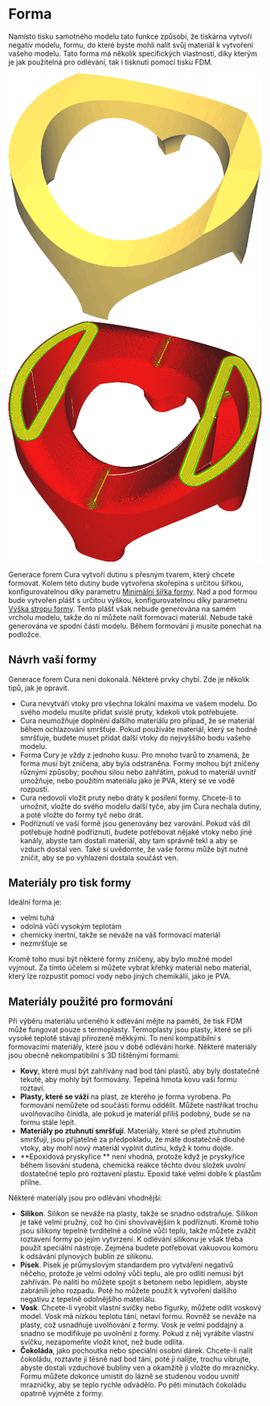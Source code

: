 Forma
====
Namísto tisku samotného modelu tato funkce způsobí, že tiskárna vytvoří negativ modelu, formu, do které byste mohli nalít svůj materiál k vytvoření vašeho modelu. Tato forma má několik specifických vlastností, díky kterým je jak použitelná pro odlévání, tak i tisknutí pomocí tisku FDM.

![Model, který chcete formovat](../../../articles/images/mold_enabled_shell.png)
![Forma pro tento model](../../../articles/images/mold_enabled_mould.png)

Generace forem Cura vytvoří dutinu s přesným tvarem, který chcete formovat. Kolem této dutiny bude vytvořena skořepina s určitou šířkou, konfigurovatelnou díky parametru [Minimální šířka formy](mold_width.md). Nad a pod formou bude vytvořen plášť s určitou výškou, konfigurovatelnou díky parametru [Výška stropu formy](mold_roof_height.md). Tento plášť však nebude generována na samém vrcholu modelu, takže do ní můžete nalít formovací materiál. Nebude také generována ve spodní části modelu. Během formování ji musíte ponechat na podložce.

Návrh vaší formy
----
Generace forem Cura není dokonalá. Některé prvky chybí. Zde je několik tipů, jak je opravit.
* Cura nevytváří vtoky pro všechna lokální maxima ve vašem modelu. Do svého modelu musíte přidat svislé pruty, kdekoli vtok potřebujete.
* Cura neumožňuje doplnění dalšího materiálu pro případ, že se materiál během ochlazování smršťuje. Pokud používáte materiál, který se hodně smršťuje, budete muset přidat další vtoky do nejvyššího bodu vašeho modelu.
* Forma Cury je vždy z jednoho kusu. Pro mnoho tvarů to znamená, že forma musí být zničena, aby byla odstraněna. Formy mohou být zničeny různými způsoby; pouhou silou nebo zahřátím, pokud to materiál uvnitř umožňuje, nebo použitím materiálu jako je PVA, který se ve vodě rozpustí.
* Cura nedovolí vložit pruty nebo dráty k posílení formy. Chcete-li to umožnit, vložte do svého modelu další tyče, aby jim Cura nechala dutiny, a poté vložte do formy tyč nebo drát.
* Podříznutí ve vaší formě jsou generovány bez varování. Pokud váš díl potřebuje hodně podříznutí, budete potřebovat nějaké vtoky nebo jiné kanály, abyste tam dostali materiál, aby tam správně tekl a aby se vzduch dostal ven. Také si uvědomte, že vaše formu může být nutné zničit, aby se po vyhlazení dostala součást ven.

Materiály pro tisk formy
----
Ideální forma je:
* velmi tuhá
* odolná vůči vysokým teplotám
* chemicky inertní, takže se neváže na váš formovací materiál
* nezmršťuje se

Kromě toho musí být některé formy zničeny, aby bylo možné model vyjmout. Za tímto účelem si můžete vybrat křehký materiál nebo materiál, který lze rozpustit pomocí vody nebo jiných chemikálií, jako je PVA.

Materiály použité pro formování
----
Při výběru materiálu určeného k odlévání mějte na paměti, že tisk FDM může fungovat pouze s termoplasty. Termoplasty jsou plasty, které se při vysoké teplotě stávají přirozeně měkkými. To není kompatibilní s formovacími materiály, které jsou v době odlévání horké. Některé materiály jsou obecně nekompatibilní s 3D tištěnými formami:
* **Kovy**, které musí být zahřívány nad bod tání plastů, aby byly dostatečně tekuté, aby mohly být formovány. Tepelná hmota kovu vaši formu roztaví.
* **Plasty, které se váží** na plast, ze kterého je forma vyrobena. Po formování nemůžete od součásti formu oddělit. Můžete nastříkat trochu uvolňovacího činidla, ale pokud je materiál příliš podobný, bude se na formu stále lepit.
* **Materiály po ztuhnutí smršťují**. Materiály, které se před ztuhnutím smršťují, jsou přijatelné za předpokladu, že máte dostatečně dlouhé vtoky, aby mohl nový materiál vyplnit dutinu, když k tomu dojde.
* **Epoxidová pryskyřice ** není vhodná, protože když je pryskyřice během lisování studená, chemická reakce těchto dvou složek uvolní dostatečné teplo pro roztavení plastu. Epoxid také velmi dobře k plastům přilne.

Některé materiály jsou pro odlévání vhodnější:
* **Silikon**. Silikon se neváže na plasty, takže se snadno odstraňuje. Silikon je také velmi pružný, což ho činí shovívavějším k podříznutí. Kromě toho jsou silikony tepelně tvrditelné a odolné vůči teplu, takže můžete zvážit roztavení formy po jejím vytvrzení. K odlévání silikonu je však třeba použít speciální nástroje. Zejména budete potřebovat vakuovou komoru k odsávání plynových bublin ze silikonu.
* **Písek**. Písek je průmyslovým standardem pro vytváření negativů něčeho, protože je velmi odolný vůči teplu, ale pro odlití nemusí být zahříván. Po nalití ho můžete spojit s betonem nebo lepidlem, abyste zabránili jeho rozpadu. Poté ho můžete použít k vytvoření dalšího negativu z tepelně odolnějšího materiálu.
* **Vosk**. Chcete-li vyrobit vlastní svíčky nebo figurky, můžete odlít voskový model. Vosk má nízkou teplotu tání, netaví formu. Rovněž se neváže na plasty, což usnadňuje uvolňování z formy. Vosk je velmi poddajný a snadno se modifikuje po uvolnění z formy. Pokud z něj vyrábíte vlastní svíčku, nezapomeňte vložit knot, než bude odlita.
* **Čokoláda**, jako pochoutka nebo speciální osobní dárek. Chcete-li nalít čokoládu, roztavte ji těsně nad bod tání, poté ji nalijte, trochu vibrujte, abyste dostali vzduchové bubliny ven a okamžitě ji vložte do mrazničky. Formu můžete dokonce umístit do lázně se studenou vodou uvnitř mrazničky, aby se teplo rychle odvádělo. Po pěti minutách čokoládu opatrně vyjměte z formy.
